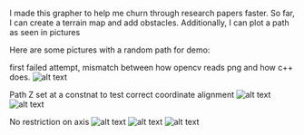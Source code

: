 I made this grapher to help me churn through research papers faster. So far, I can create a terrain map and add obstacles. Additionally, I can plot a path as seen in pictures

Here are some pictures with a random path for demo:

first failed attempt, mismatch between how opencv reads png and how c++ does.
![alt text](img1.png)

Path Z set at a constnat to test correct coordinate alignment
![alt text](img2.png)
![alt text](img3.png)

No restriction on axis
![alt text](img4.png)
![alt text](img5.png)
![alt text](img6.png)